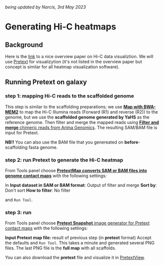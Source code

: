 *being updated by Narcis, 3rd May 2023*

# Generating Hi-C heatmaps

## Background
Here is the [link](https://genomebiology.biomedcentral.com/articles/10.1186/s13059-017-1161-y) to a nice overview paper on Hi-C data visualiztion. We will use [Pretext]() for visualizytion (it's not listed in the overview paper but concept is similar for all heatmap visualization software).

## Running Pretext on galaxy

### step 1: mapping Hi-C reads to the **scaffolded** genome

This step is similar to the scaffolding preparations; we use [**Map with BWA-MEM2**](https://usegalaxy.eu/root?tool_id=toolshed.g2.bx.psu.edu/repos/iuc/bwa_mem2/bwa_mem2/2.2.1+galaxy0) to map the Hi-C Illumina reads (Forward (R1) and reverse (R2)) to the genome, but we use the **scaffolded genome generated by YaHS** as the reference genome. Then filter and merge the mapped reads using [**Filter and merge** chimeric reads from Arima Genomics](https://usegalaxy.eu/root?tool_id=toolshed.g2.bx.psu.edu/repos/iuc/bellerophon/bellerophon/1.0+galaxy0). The resulting SAM/BAM file is input for Pretext. 

**NB!!** You can also use the BAM file that you genereated on **before**-scaffolding fasta genome. 


### step 2: run Pretext to generate the Hi-C heatmap
From Tools panel choose [**PretextMap converts SAM or BAM files into genome contact maps**](https://usegalaxy.eu/root?tool_id=toolshed.g2.bx.psu.edu/repos/iuc/pretext_map/pretext_map/0.1.8+galaxy2) with the following settings:

In **Input dataset in SAM or BAM format**: Output of filter and merge
**Sort by**: Don't sort
**How to filter**: No filter

and `Run Tool`.

### step 3: run 
From Tools panel choose [**Pretext Snapshot** image generator for Pretext contact maps](https://usegalaxy.eu/root?tool_id=toolshed.g2.bx.psu.edu/repos/iuc/pretext_snapshot/pretext_snapshot/0.0.3+galaxy1) with the following settings:

**Input Pretext map file:** result of previous step (in **pretext** format)
Accept the defaults and `Run Tool`. This takes a minute and generated several PNG files. The last PNG file is the **full map** with all scaffolds. 

You can also download the **pretext** file and visualize it in [PretextView](https://github.com/wtsi-hpag/PretextView/releases). 

